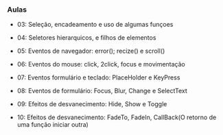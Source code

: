 <h3>Aulas</h3>

- 03: Seleção, encadeamento e uso de algumas funçoes

- 04: Seletores hierarquicos, e filhos de elementos

- 05: Eventos de navegador: error(); recize() e scroll()

- 06: Eventos do mouse: click, 2click, focus e movimentação

- 07: Eventos formulário e teclado: PlaceHolder e KeyPress

- 08: Eventos de formulário: Focus, Blur, Change e SelectText

- 09: Efeitos de desvanecimento: Hide, Show e Toggle

- 10: Efeitos de desvanecimento: FadeTo, FadeIn, CallBack(O retorno de uma função iniciar outra)

